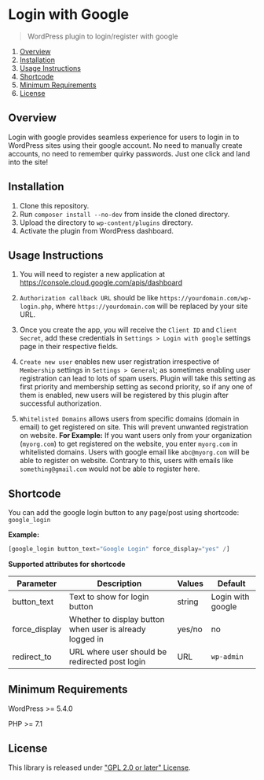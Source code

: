 # Login with Google

> WordPress plugin to login/register with google

1. [Overview](#overview)
2. [Installation](#installation)
3. [Usage Instructions](#usage-instructions)
4. [Shortcode](#shortcode)
5. [Minimum Requirements](#minimum-requirements)
6. [License](#license)

## Overview

Login with google provides seamless experience for users to login in to WordPress 
sites using their google account. No need to manually create accounts, no need to remember quirky
passwords. Just one click and land into the site!

## Installation

1. Clone this repository.
2. Run `composer install --no-dev` from inside the cloned directory.
3. Upload the directory to `wp-content/plugins` directory.
4. Activate the plugin from WordPress dashboard.

## Usage Instructions

1. You will need to register a new application at https://console.cloud.google.com/apis/dashboard

2. `Authorization callback URL` should be like `https://yourdomain.com/wp-login.php`, where
`https://yourdomain.com` will be replaced by your site URL.

3. Once you create the app, you will receive the `Client ID` and `Client Secret`, add these credentials
in `Settings > Login with google` settings page in their respective fields.
   
4. `Create new user` enables new user registration irrespective of `Membership` settings in 
   `Settings > General`; as sometimes enabling user registration can lead to lots of spam users.
   Plugin will take this setting as first priority and membership setting as second priority, so if
   any one of them is enabled, new users will be registered by this plugin after successful authorization.
   
5. `Whitelisted Domains` allows users from specific domains (domain in email) to get registered on site.
This will prevent unwanted registration on website. 
**For Example:** If you want users only from your organization (`myorg.com`) to get registered on the 
website, you enter `myorg.com` in whitelisted domains. Users with google 
email like `abc@myorg.com` will be able to register on website. Contrary to this, users with emails like
`something@gmail.com` would not be able to register here.
   
## Shortcode

You can add the google login button to any page/post using shortcode: `google_login` 

**Example:**
```php 
[google_login button_text="Google Login" force_display="yes" /]
```

**Supported attributes for shortcode**

| Parameter      | Description                                                   | Values | Default            |
| -------------- | --------------------------------------------------------------| -------| ------------------ |
| button_text    | Text to show for login button                                 | string | Login with google  |
| force_display  | Whether to display button when user is already logged in      | yes/no | no                 |
| redirect_to    | URL where user should be redirected post login                | URL    | `wp-admin`         |


## Minimum Requirements

WordPress >= 5.4.0

PHP >= 7.1 

## License

This library is released under
["GPL 2.0 or later" License](LICENSE).
